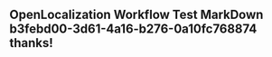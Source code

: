 <properties
ms.topic="hero-topic"
ms.test1="hero-topic"
ms.test2="test"/>

## OpenLocalization Workflow Test MarkDown b3febd00-3d61-4a16-b276-0a10fc768874 thanks!
<!--HONumber=Mar16_HO2-->
